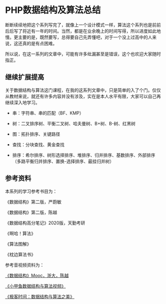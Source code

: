 # PHP数据结构及算法总结

断断续续地把这个系列写完了，就像上一个设计模式一样，算法这个系列也是前前后后写了将近有一年的时间。当然，都是在业余晚上的时间写得，所以进度如此地慢。更主要的是，既然要写，总得要自己先弄懂吧，对于一个没上过高中的人来说，这还真的是有点困难。

所以说，在这一系列的文章中，可能有许多纰漏甚至是错误，这个也欢迎大家随时指正。

## 继续扩展提高

关于数据结构与算法这门课程，在我的这系列文章中，只是简单的入了个门。仅仅从教材来说，就还有许多内容并没有涉及，实在是本人水平有限，大家可以自己再继续深入地学习。

- 串：字符串、串的匹配（BF、KMP）

- 树：二叉排序树、平衡二叉树、哈夫曼树、B+树、B-树、红黑树

- 图：拓扑排序、关键路径

- 查找：分块查找、黄金查找

- 排序：希尔排序、树形选择排序、堆排序、归并排序、基数排序、外部排序（多路平衡归并排序、置换-选择排序、最挂归并树）

## 参考资料

本系列的学习参考书目为：

《数据结构》第二版，严蔚敏

《数据结构》第二版，陈越

《数据结构高分笔记》2020版，天勤考研

《啊哈！算法》

《算法图解》

《枕边算法书》

参考音视频资料为：

[《数据结构》Mooc，浙大，陈越](https://www.icourse163.org/course/ZJU-93001)

[《小甲鱼数据结构与算法视频》](https://www.bilibili.com/video/BV1jW411K7yg)

[《极客时间：数据结构与算法之美》]()
